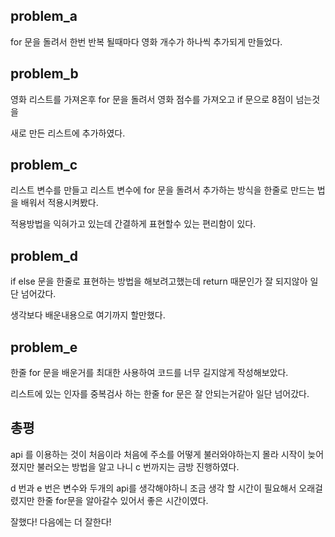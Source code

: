 ## problem_a

for 문을 돌려서 한번 반복 될때마다 영화 개수가 하나씩 추가되게 만들었다.



## problem_b

영화 리스트를 가져온후 for 문을 돌려서 영화 점수를 가져오고 if 문으로 8점이 넘는것을

새로 만든 리스트에 추가하였다.



## problem_c

리스트 변수를 만들고 리스트 변수에 for 문을 돌려서 추가하는 방식을 한줄로 만드는 법을 배워서 적용시켜봤다.

적용방법을 익혀가고 있는데 간결하게 표현할수 있는 편리함이 있다.



## problem_d

if else 문을 한줄로 표현하는 방법을 해보려고했는데 return 때문인가 잘 되지않아 일단 넘어갔다.

생각보다 배운내용으로 여기까지 할만했다.



## problem_e

한줄 for 문을 배운거를 최대한 사용하여 코드를 너무 길지않게 작성해보았다.

리스트에 있는 인자를 중복검사 하는 한줄 for 문은 잘 안되는거같아 일단 넘어갔다.





## 총평

api 를 이용하는 것이 처음이라 처음에 주소를 어떻게 불러와야하는지 몰라 시작이 늦어졌지만 불러오는 방법을 알고 나니 c 번까지는 금방 진행하였다.

d 번과 e 번은 변수와 두개의 api를 생각해야하니 조금 생각 할 시간이 필요해서 오래걸렸지만 한줄 for문을 알아갈수 있어서 좋은 시간이였다.

잘했다! 다음에는 더 잘한다!
